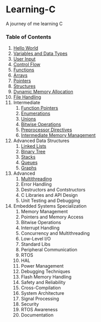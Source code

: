 # Learning-C
A journey of me learning C

<!-- 
https://github.com/AryanChand753/Learning-C/tree/main/src/intermediate/functionPointers.c
 -->

### Table of Contents
1. [Hello World](https://github.com/AryanChand753/Learning-C/tree/main/src/helloWorld.c)
2. [Variables and Data Types](https://github.com/AryanChand753/Learning-C/tree/main/src/dataTypes.c)
3. [User Input](https://github.com/AryanChand753/Learning-C/tree/main/src/userInput.c)
4. [Control Flow](https://github.com/AryanChand753/Learning-C/tree/main/src/controlFlow.c)
5. [Functions](https://github.com/AryanChand753/Learning-C/tree/main/src/functions.c)
6. [Arrays](https://github.com/AryanChand753/Learning-C/tree/main/src/arrays.c)
7. [Pointers](https://github.com/AryanChand753/Learning-C/tree/main/src/pointers.c)
8. [Structures](https://github.com/AryanChand753/Learning-C/tree/main/src/structures.c)
9. [Dynamic Memory Allocation](https://github.com/AryanChand753/Learning-C/tree/main/src/dynamicMemoryAllocation.c)
10. [File Handling](https://github.com/AryanChand753/Learning-C/tree/main/src/fileHandling.c)
11. Intermediate
    1.  [Function Pointers](https://github.com/AryanChand753/Learning-C/tree/main/src/intermediate/functionPointers.c)
    2.  [Enumerations](https://github.com/AryanChand753/Learning-C/tree/main/src/intermediate/enumerations.c)
    3.  [Unions](https://github.com/AryanChand753/Learning-C/tree/main/src/intermediate/unions.c)
    4.  [Bitwise Operations](https://github.com/AryanChand753/Learning-C/tree/main/src/intermediate/bitwiseOperations.c)
    5.  [Preprocessor Directives](https://github.com/AryanChand753/Learning-C/tree/main/src/intermediate/preprocessorDirectives.c)
    6.  [Intermediate Memory Management](https://github.com/AryanChand753/Learning-C/tree/main/src/intermediate/memoryManagement.c)
12. Advanced Data Structures
    1.  [Linked Lists](https://github.com/AryanChand753/Learning-C/tree/main/src/advancedDataStructures/linkedLists.c)
    2.  [Binary Tree](https://github.com/AryanChand753/Learning-C/tree/main/src/advancedDataStructures/binaryTree.c)
    3.  [Stacks](https://github.com/AryanChand753/Learning-C/tree/main/src/advancedDataStructures/stack.c)
    4.  [Queues](https://github.com/AryanChand753/Learning-C/tree/main/src/advancedDataStructures/queue.c)
    5.  [Graphs](https://github.com/AryanChand753/Learning-C/tree/main/src/advancedDataStructures/graph.c)
13. Advanced
    1.  [Multithreading](https://github.com/AryanChand753/Learning-C/tree/main/src/advanced/multithreading.c)
    2.  Error Handling
    3.  Destructors and Contstructors
    4.  C Libraries and API Design
    5.  Unit Testing and Debugging
14. Embedded Systems Specialization
    1.  Memory Management
    2.  Pointers and Memory Access
    3.  Bitwise Operations
    4.  Interrupt Handling
    5.  Concurrency and Multithreading
    6.  Low-Level I/O
    7.  Standard Libs
    8.  Peripheral Communication
    9.  RTOS
    10. HAL
    11. Power Management
    12. Debugging Techniques
    13. Flash Memory Handling
    14. Safety and Reliability
    15. Cross-Compilation
    16. System Architecture
    17. Signal Processing
    18. Security
    19. RTOS Awareness
    20. Documentation